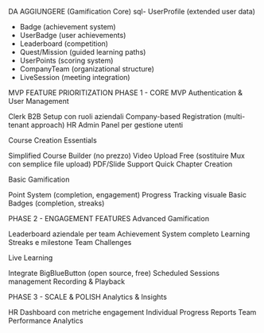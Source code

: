 DA AGGIUNGERE (Gamification Core)
sql- UserProfile (extended user data)
- Badge (achievement system)
- UserBadge (user achievements)
- Leaderboard (competition)
- Quest/Mission (guided learning paths)
- UserPoints (scoring system)
- CompanyTeam (organizational structure)
- LiveSession (meeting integration)

MVP FEATURE PRIORITIZATION
PHASE 1 - CORE MVP 
Authentication & User Management

Clerk B2B Setup con ruoli aziendali
Company-based Registration (multi-tenant approach)
HR Admin Panel per gestione utenti

Course Creation Essentials

Simplified Course Builder (no prezzo)
Video Upload Free (sostituire Mux con semplice file upload)
PDF/Slide Support
Quick Chapter Creation

Basic Gamification

Point System (completion, engagement)
Progress Tracking visuale
Basic Badges (completion, streaks)

PHASE 2 - ENGAGEMENT FEATURES
Advanced Gamification

Leaderboard aziendale per team
Achievement System completo
Learning Streaks e milestone
Team Challenges

Live Learning

Integrate BigBlueButton (open source, free)
Scheduled Sessions management
Recording & Playback

PHASE 3 - SCALE & POLISH
Analytics & Insights

HR Dashboard con metriche engagement
Individual Progress Reports
Team Performance Analytics